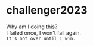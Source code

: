 # challenger2023
Why am I doing this?  
I failed once, I won't fail again.  
`It's not over until I win.`
